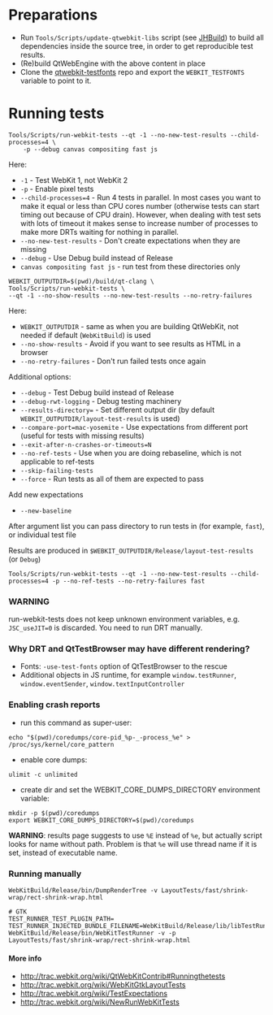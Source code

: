 # Preparations

- Run `Tools/Scripts/update-qtwebkit-libs` script (see [JHBuild](https://github.com/annulen/webkit/wiki/JHBuild)) to build all dependencies inside the source tree, in order to get reproducible test results.
- (Re)build QtWebEngine with the above content in place
- Clone the [qtwebkit-testfonts](https://github.com/carewolf/qtwebkit-testfonts) repo and export the `WEBKIT_TESTFONTS` variable to point to it.

# Running tests

```
Tools/Scripts/run-webkit-tests --qt -1 --no-new-test-results --child-processes=4 \
    -p --debug canvas compositing fast js
```
Here:
* `-1` - Test WebKit 1, not WebKit 2
* `-p` - Enable pixel tests
* `--child-processes=4` - Run 4 tests in parallel. In most cases you want to make it equal or less than CPU cores number (otherwise tests can start timing out because of CPU drain). However, when dealing with test sets with lots of timeout it makes sense to increase number of processes to make more DRTs waiting for nothing in parallel.
* `--no-new-test-results` - Don't create expectations when they are missing
* `--debug` - Use Debug build instead of Release
* `canvas compositing fast js` - run test from these directories only

```
WEBKIT_OUTPUTDIR=$(pwd)/build/qt-clang \
Tools/Scripts/run-webkit-tests \
--qt -1 --no-show-results --no-new-test-results --no-retry-failures
```
Here:
* `WEBKIT_OUTPUTDIR` - same as when you are building QtWebKit, not needed if default (`WebKitBuild`) is used
* `--no-show-results` - Avoid if you want to see results as HTML in a browser
* `--no-retry-failures` - Don't run failed tests once again

Additional options:
* `--debug` - Test Debug build instead of Release
* `--debug-rwt-logging` - Debug testing machinery
* `--results-directory=` - Set different output dir (by default `WEBKIT_OUTPUTDIR/layout-test-results` is used)
* `--compare-port=mac-yosemite` - Use expectations from different port (useful for tests with missing results)
* `--exit-after-n-crashes-or-timeouts=N`
* `--no-ref-tests` - Use when you are doing rebaseline, which is not applicable to ref-tests
* `--skip-failing-tests`
* `--force` - Run tests as all of them are expected to pass

Add new expectations
* `--new-baseline`

After argument list you can pass directory to run tests in (for example, `fast`), or individual test file

Results are produced in `$WEBKIT_OUTPUTDIR/Release/layout-test-results` (or `Debug`)

```
Tools/Scripts/run-webkit-tests --qt -1 --no-new-test-results --child-processes=4 -p --no-ref-tests --no-retry-failures fast
```

### WARNING
run-webkit-tests does not keep unknown environment variables, e.g. `JSC_useJIT=0` is discarded. You need to run DRT manually.

### Why DRT and QtTestBrowser may have different rendering?

* Fonts: `-use-test-fonts` option of QtTestBrowser to the rescue
* Additional objects in JS runtime, for example `window.testRunner`, `window.eventSender`, `window.textInputController`

### Enabling crash reports

- run this command as super-user: 
```
echo "$(pwd)/coredumps/core-pid_%p-_-process_%e" > /proc/sys/kernel/core_pattern
```
- enable core dumps: 
```
ulimit -c unlimited
```
- create dir and set the WEBKIT_CORE_DUMPS_DIRECTORY environment variable: 
```
mkdir -p $(pwd)/coredumps
export WEBKIT_CORE_DUMPS_DIRECTORY=$(pwd)/coredumps
```

**WARNING**: results page suggests to use `%E` instead of `%e`, but actually script looks for name without path. Problem is that `%e` will use thread name if it is set, instead of executable name.

### Running manually

```
WebKitBuild/Release/bin/DumpRenderTree -v LayoutTests/fast/shrink-wrap/rect-shrink-wrap.html

# GTK
TEST_RUNNER_TEST_PLUGIN_PATH= TEST_RUNNER_INJECTED_BUNDLE_FILENAME=WebKitBuild/Release/lib/libTestRunnerInjectedBundle.so WebKitBuild/Release/bin/WebKitTestRunner -v -p LayoutTests/fast/shrink-wrap/rect-shrink-wrap.html
```

#### More info
* http://trac.webkit.org/wiki/QtWebKitContrib#Runningthetests
* http://trac.webkit.org/wiki/WebKitGtkLayoutTests
* http://trac.webkit.org/wiki/TestExpectations
* http://trac.webkit.org/wiki/NewRunWebKitTests
